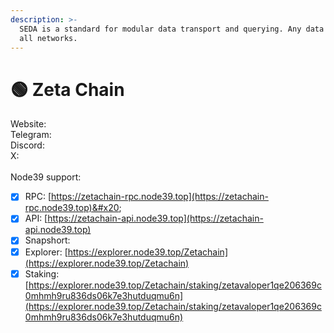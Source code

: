 ```yaml
---
description: >-
  SEDA is a standard for modular data transport and querying. Any data type, for
  all networks.
---
```


# 🟢 Zeta Chain

Website: \
Telegram: \
Discord: \
X: \
\
Node39 support:

* [x] RPC: [https://zetachain-rpc.node39.top](https://zetachain-rpc.node39.top)&#x20;
* [x] API: [https://zetachain-api.node39.top](https://zetachain-api.node39.top)
* [x] Snapshort:
* [x] Explorer: [https://explorer.node39.top/Zetachain](https://explorer.node39.top/Zetachain)
* [x] Staking: [https://explorer.node39.top/Zetachain/staking/zetavaloper1qe206369c0mhmh9ru836ds06k7e3hutduqmu6n](https://explorer.node39.top/Zetachain/staking/zetavaloper1qe206369c0mhmh9ru836ds06k7e3hutduqmu6n)
